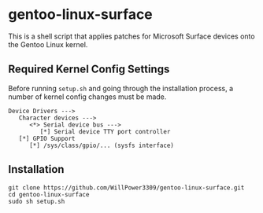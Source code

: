 # gentoo-linux-surface
This is a shell script that applies patches for Microsoft Surface devices onto the Gentoo Linux kernel.

## Required Kernel Config Settings
Before running `setup.sh` and going through the installation process, a number of kernel config changes must be made.

```
Device Drivers --->
   Character devices --->
      <*> Serial device bus --->
         [*] Serial device TTY port controller
   [*] GPIO Support
      [*] /sys/class/gpio/... (sysfs interface)
```

## Installation

```
git clone https://github.com/WillPower3309/gentoo-linux-surface.git
cd gentoo-linux-surface
sudo sh setup.sh
```
